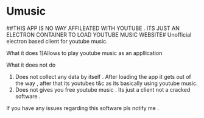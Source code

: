 # Umusic

##THIS APP IS NO WAY AFFILEATED WITH YOUTUBE . ITS JUST AN ELECTRON CONTAINER TO LOAD YOUTUBE MUSIC WEBSITE#
 Unofficial electron based client for youtube music.
 
 What it does
  1)Allows to play youtube music as an appllication
  
 What it does not do
  1) Does not collect any data by itself . After loading the app it gets out of the way , after that its youtubes t&c as its basically using youtube music.
  2) Does not gives you free youtube music . Its just a client not a cracked software .
  
 If you have any issues regarding this software pls notify me .
